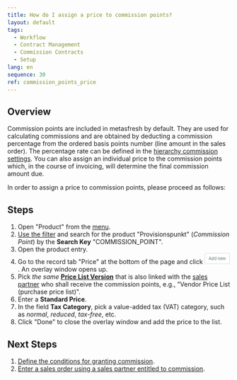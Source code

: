 ```yaml
---
title: How do I assign a price to commission points?
layout: default
tags:
  - Workflow
  - Contract Management
  - Commission Contracts
  - Setup
lang: en
sequence: 30
ref: commission_points_price
---
```


## Overview
Commission points are included in metasfresh by default. They are used for calculating commissions and are obtained by deducting a commission percentage from the ordered basis points number (line amount in the sales order). The percentage rate can be defined in the [hierarchy commission settings](Commission_conditons_details). You can also assign an individual price to the commission points which, in the course of invoicing, will determine the final commission amount due.

In order to assign a price to commission points, please proceed as follows:

## Steps
1. Open "Product" from the [menu](Menu).
1. [Use the filter](Filtering_function) and search for the product "Provisionspunkt" (*Commission Point*) by the **Search Key** "COMMISSION_POINT".
1. Open the product entry.
1. Go to the record tab "Price" at the bottom of the page and click !["Add new"](assets/Add_New_Button.png). An overlay window opens up.
1. Pick *the same* [**Price List Version**](Add_price-list-version) that is also linked with the [sales partner](Add_new_sales_partner) who shall receive the commission points, e.g., "Vendor Price List (purchase price list)".
1. Enter a **Standard Price**.
1. In the field **Tax Category**, pick a value-added tax (VAT) category, such as *normal*, *reduced*, *tax-free*, etc.
1. Click "Done" to close the overlay window and add the price to the list.

## Next Steps
1. [Define the conditions for granting commission](Commission_conditons_details).
1. [Enter a sales order using a sales partner entitled to commission](Salesorder_recording_sales_partner).
